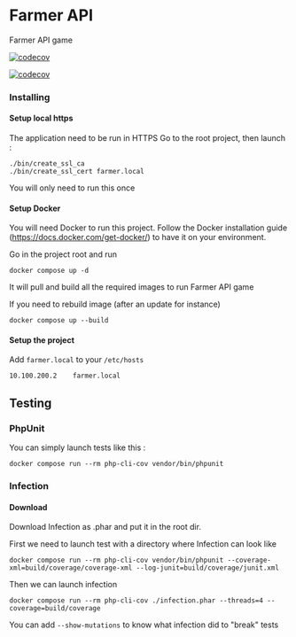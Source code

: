 # Farmer API

Farmer API game

[![codecov](https://codecov.io/gh/Cryde/farmer/graphs/tree.svg?token=G5IQXFBPV3)](https://codecov.io/gh/Cryde/farmer)

[![codecov](https://codecov.io/gh/Cryde/farmer/graph/badge.svg?token=G5IQXFBPV3)](https://codecov.io/gh/Cryde/farmer)


### Installing

#### Setup local https

The application need to be run in HTTPS
Go to the root project, then launch :
```
./bin/create_ssl_ca
./bin/create_ssl_cert farmer.local
```

You will only need to run this once


#### Setup Docker

You will need Docker to run this project.
Follow the Docker installation guide (https://docs.docker.com/get-docker/) to have it on your environment.

Go in the project root and run
```
docker compose up -d
```
It will pull and build all the required images to run Farmer API game

If you need to rebuild image (after an update for instance)
``` 
docker compose up --build
```


#### Setup the project

Add `farmer.local` to your `/etc/hosts`
```
10.100.200.2 	farmer.local
```


## Testing 

### PhpUnit 

You can simply launch tests like this : 
```
docker compose run --rm php-cli-cov vendor/bin/phpunit
```

### Infection 

#### Download 

Download Infection as .phar and put it in the root dir.

First we need to launch test with a directory where Infection can look like 

```
docker compose run --rm php-cli-cov vendor/bin/phpunit --coverage-xml=build/coverage/coverage-xml --log-junit=build/coverage/junit.xml
```

Then we can launch infection 
``` 
docker compose run --rm php-cli-cov ./infection.phar --threads=4 --coverage=build/coverage
```
You can add `--show-mutations` to know what infection did to "break" tests